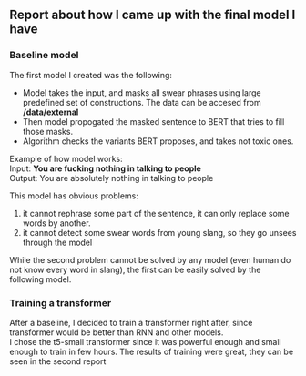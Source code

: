 ## Report about how I came up with the final model I have

### Baseline model
The first model I created was the following: 
- Model takes the input, and masks all swear phrases using large predefined set of constructions. The data can be accesed from __/data/external__
- Then model propogated the masked sentence to BERT that tries to fill those masks.
- Algorithm checks the variants BERT proposes, and takes not toxic ones.

Example of how model works:\
Input: __You are fucking nothing in talking to people__\
Output: You are absolutely nothing in talking to people

This model has obvious problems: 
1. it cannot rephrase some part of the sentence, it can only replace some words by another.
2. it cannot detect some swear words from young slang, so they go unsees through the model

While the second problem cannot be solved by any model (even human do not know every word in slang), the first can be easily solved by the following model.
### Training a transformer
After a baseline, I decided to train a transformer right after, since transformer would be better than RNN and other models.\
I chose the t5-small transformer since it was powerful enough and small enough to train in few hours. The results of training were great, they can be seen in the second report
